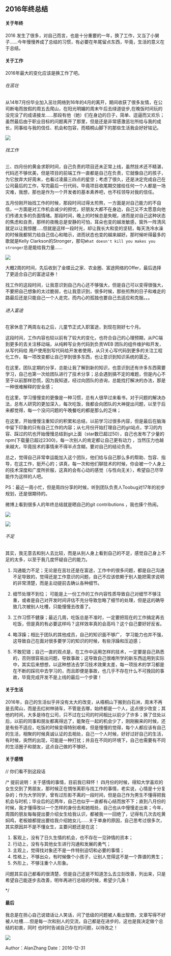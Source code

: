 ## 2016年终总结

#### 关于年终

2016 发生了很多，对自己而言，也是十分重要的一年，换了工作，又当了小舅子......今年慢慢养成了总结的习惯，有必要在年尾留点东西，毕竟，生活的意义在于总结。

#### 关于工作
2016年最大的变化应该是换工作了吧。

###### 在茁壮
从14年7月份毕业加入茁壮网络到16年的4月的离开，期间收获了很多友情，在公司断电而放假的周五去爬山，在阳光明媚的周末午后去绿道徒步,在晚饭时间玩的没完没了的成语接龙......那段有他（她）们在身边的日子，简单、逗逼而又欢乐；虽然最后由于职业目标的问题离开了那里，但是还是非常感激茁壮所给与我的成长，同事给与我的信任、机会和包容，而梧桐山脚下的那些生活我会好好铭记。

![](http://i.imgur.com/PlzrgfX.jpg)

###### 找工作
三、四月份的黄金求职时间，自己负责的项目还未正常上线，虽然技术还不精湛，代码还不够优美，但是项目的前端工作一直都是自己在负责，它就像自己的孩子，为它放弃大好周末，也看过凌晨三四点的星空；考虑了很久，还是决定完成自己在公司最后的工作，写完最后一行代码，毕竟项目收尾期交接给任何一个人都是一场灾难，我想，那也是作为一个开发者的基本素养吧，也不枉领导对我的信任。

五月份刚开始找工作的时候，那段时间过得太煎熬，一方面是对自己能力的不自信，一方面是对工作机会减少的担忧，好朋友大都不在身边，自己又不太愿意向他们传递太多的负面情绪。那段时间，晚上的时候总是失眠，进而是对自己这种状态的焦虑和自责，那样的夜晚总是安静的可怕，耳朵也变的越发敏感，窗外一阵清风就足以让我惊醒.....但就是这样一段时光，却让我长大和变的坚韧，每天洗冷水澡的时候我都努力给自己信心和暗示，进而状态也变的越来越好。那时候听得最多的歌就是Kelly Clarkson的Stronger，那句`What doesn't kill you makes you stronger`总是能给我力量......

![](http://i.imgur.com/oZh2qM0.jpg)

大概2周的时间，先后收到了金蝶云之家、农金圈、富途网络的Offer，最后选择了更适合自己的富途证券！

找工作的这段时间，让我意识到自己内心还不够强大，但是自己可以变得很强大，不要把自己想象的太过脆弱，也让我意识到，很多时候，那些煎熬的日子和难走的路最后还是只能自己一个人走完，而内心的孤独也要自己去适应和克服。。。

###### 进入富途

在家休息了两周左右之后，儿童节正式入职富途，到现在刚好七个月。

这段时间，工作内容也较以前有了较大的变化，也符合自己的心理预期，从PC端到更多的去关注移动端，从纯粹写业务代码到负责WEB 团队的组件维护和开发，从写代码给 用户使用到写代码给开发者使用，从只关心写代码到更多的关注工程化工作，每一项改变都让自己学到很多东西，也让意识到知识系统的匮乏。

在这里，团队定期的分享，总能让我了解到新的知识，也意识到还有许多东西需要学习，自己也第一次给团队进行了技术分享；总会遇到搞不定的难题，但是内心不至于以前那样恐慌，因为我知道，经过向团队的咨询，总能找打解决的办法，那是一种很难解释的安全感；

在这里，学习慢慢变的更像是一种习惯，总有人很早过来看书，对于问题的解决办法，总有人研究的更加深入，每次吃饭，我都会向团队的大神提出问题，以至于后来都觉得，每一个没问问题的午晚餐吃的都是那么的乏味；

在这里，开始慢慢注重知识的积累和总结，以前学习过很多内容，但是最后在脑海中留下印象的只有自己工作的内容；从七月份开始打理自己的git站点，学习的内容、踩过的坑也开始慢慢总结到git上面（star数已超过50），自己也发布了少量的npm(下载量已超过2300)，每一次别人的肯定都让自己更有动力 ，当然压力也越来越大，毕竟技术的事情来不得半点含糊，要对自己的结论负责。

总之，觉得自己非常幸运能加入这个团队，他们给与自己那么多的帮助、包容、指导，在这工作，挺开心的；讲真，每一次和他们聊技术的时候，你会被一个人身上的技术深度和广度所折服，这真的会有心动的感觉（与性向无关），希望自己尽早能作为这样的人吧。

PS：最近一周小忙，但是周四分享的时候，听到团队负责人Toobug对17年的初步规划，还是很期待的。

微博上看到很多人的年终总结就是晒自己的git contributions ，我也揍个热闹。

![](http://i.imgur.com/5eMqDri.jpg)

![](http://i.imgur.com/EWa2KxY.jpg)

###### 不足
其实，我无意去和别人去比较，而是从别人身上看到自己的不足，感觉自己身上不足的太多，以至于我几度怀疑自己的能力。
1.  沟通能力不足；无论是在茁壮还是在富途，工作中的很多问题，都是自己沟通不足导致的，觉得还是工作意识的问题，自己不应该依赖于别人能把需求说明的非常清楚，而是主动提前去确认各种细节。

2.  细节处理不到位； 可能是上一份工作的工作内容性质导致自己对细节不够注重，或者是自己对开发时间评估不充分导致忽略了细节的处理，但是这的确导致几次被别人吐槽，只能慢慢去改善了。

3.  工作习惯不健康；最近几周，吃饭总是不准时，一定要把现在的工作搞定再去吃饭，但是真的有必要这样吗？这样效率真的会高吗？这个自己要好好反省。

4. 略浮躁；相比于团队的其他成员，自己的知识面不够广，  学习能力也并不强，这导致自己在面对很多要学习的知识的时候，有些浮躁和压迫感；

5. 不敢犯错；自己一直的观点是，在工作中运用怎样的技术，一定要是自己熟悉的，否则很容易出问题，导致事故；这导致自己很难所学的新东西运用到实际中，其实后来想想，以这种想法去学习技术效果太差，每一项技术的学习都是在不断的踩坑中去学习的，而且即便是事故，也几乎不存在什么不可挽回的事故，毕竟完成开发不是上线的最后一个步骤！

#### 关于生活

  2016年，自己的生活似乎并没有太大的改变，从梧桐山下搬到白石洲，周末不再是去爬山，而是去红树林骑车，不管是去哪，始终都是一个人，这点很少改变；其他的时间，大多是待在公司，只不过在公司的时间相比以前少了许多；换了住处以后，以前的同事和朋友都离得远了，能聚在一起的机会少了，刚刚搬来的时候，还是有些不适应，吃饭的时候变得特别艰难，但是慢慢的觉得，每个人都应该有自己的生活，相聚的时候真诚认证的去相处，自己一个人时候，好好过好自己的生活，有时候，突然的出现，可能是一种打扰；并且在不同的环境下，自己也需要有不同的生活圈子和朋友，这点自己做的不够好。

#### 关于感情

// 你们看不到这段话

/*
提前说明：关于感情的事情，目前我已释怀！
四月份的时候，得知大学喜欢的女生交到了男朋友，那时候正在惆怅离职与找工作的事情，老实说，心情是十分复杂的；作为大学同学，曾有过形影不离的一段时间，但是自己作为男生不懂得把我机会与时机；毕业后的近两年，自己也似乎一直都有心结而放不下；直到八月份的时候，我才懂得改以一个怎样的身份去和她相处，自己也从中慢慢走出来；今年，周围的朋友每每提出要介绍女生给我认识，都被我一一回绝了，记得有几次去吃黄焖鸡，老板娘都提出要给我介绍她女儿......关于单身的原因，自己思考过很多次，其实原因并不是不懂女生，主要问题还是在这：

1.  客观上，没有了日久生情的机会，也不存在一见钟情的资本；
2.  行动上，没有与其他女生进行沟通和发展的勇气； 
3.  主观上，觉得找对象还不是一件特别迫切和必要的事情；
4.  性格上，不够出众，有时候像个小孩子，让别人觉得这不是一个靠谱的男生；
5.  外形上，不够注重个人形象。

问题其实自己都看的很清楚，但是自己还是不知道怎么去立刻改善，列出来，只是希望自己能逐步去改善，明年再进行总结的时候，希望少几条！

*/

####  最后
我总是在担心自己说错话让人笑话，问了低级的问题被人看出智商，文章写得不好被人吐槽.....但是每一次和别人的交流，自己都是在进步的，这也是我决定做个总结的初衷，同时 也时时告诫自己存在的问题，以待改之！

 ![](http://i.imgur.com/fVQ8gky.jpg)

Author：AlanZhang 
Date：2016-12-31
